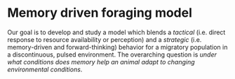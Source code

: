 # Memory driven foraging model 

Our goal is to develop and study a model which blends a *tactical* (i.e. direct response to resource availability or perception) and a *strategic* (i.e. memory-driven and forward-thinking) behavior for a migratory population in a discontinuous, pulsed environment.  The overarching question is *under what conditions does memory help an animal adapt to changing environmental conditions*. 


